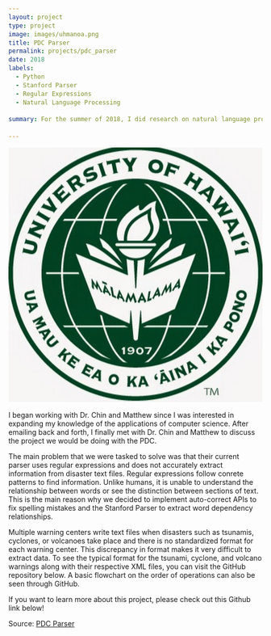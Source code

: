 ```yaml
---
layout: project
type: project
image: images/uhmanoa.png
title: PDC Parser
permalink: projects/pdc_parser
date: 2018
labels:
  - Python
  - Stanford Parser
  - Regular Expressions
  - Natural Language Processing

summary: For the summer of 2018, I did research on natural language processing with Dr. David Chin from the University of Hawaii at Manoa and Matthew Lee from the University of Rochester. On the request of the Pacific Disaster center (PDC), we worked to implement a Natural Language Processing solution to better summarize information from unstandardized disaster data from events such as volcanoes, tsunamis, and cyclones.

---
```

<img class class="ui medium right floated rounded image" src="../images/uhmanoa.png">

I began working with Dr. Chin and Matthew since I was interested in expanding my knowledge of the applications of computer science. After emailing back and forth, I finally met with Dr. Chin and Matthew to discuss the project we would be doing with the PDC. 

The main problem that we were tasked to solve was that their current parser uses regular expressions and does not accurately extract information from disaster text files. Regular expressions follow conrete patterns to find information. Unlike humans, it is unable to understand the relationship between words or see the distinction between sections of text. This is the main reason why we decided to implement auto-correct APIs to fix spelling mistakes and the Stanford Parser to extract word dependency relationships.

Multiple warning centers write text files when disasters such as tsunamis, cyclones, or volcanoes take place and there is no standardized format for each warning center. This discrepancy in format makes it very difficult to extract data. To see the typical format for the tsunami, cyclone, and volcano warnings along with their respective XML files, you can visit the GitHub repository below. A basic flowchart on the order of operations can also be seen through GitHub.

If you want to learn more about this project, please check out this Github link below!

Source: <a href="https://github.com/fpang0502/nlp_project"><i class="large github icon"></i>PDC Parser</a>
